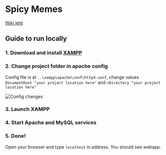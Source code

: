 # Spicy Memes

[Wiki leht](https://github.com/jaagupku/meemi-majandus/wiki)

## Guide to run locally

### 1. Download and install [XAMPP](https://www.apachefriends.org/index.html)

### 2. Change project folder in apache config

Config file is at `..\xampp\apache\conf\httpd.conf`, change values `DocumentRoot "your project location here"` and `<Directory "your project location here"`

![Config changes](http://i.imgur.com/vOr0jhk.png)

### 3. Launch XAMPP

### 4. Start Apache and MySQL services

### 5. Done!

Open your browser and type `localhost` in address. You should see webapp.

